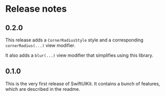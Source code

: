 # Release notes


## 0.2.0

This release adds a `CornerRadiusStyle` style and a corresponding `cornerRadius(...)` view modifier.

It also adds a `blur(...)` view modifier that simplifies using this library.


## 0.1.0

This is the very first release of SwiftUIKit. It contains a bunch of features, which are described in the readme.
